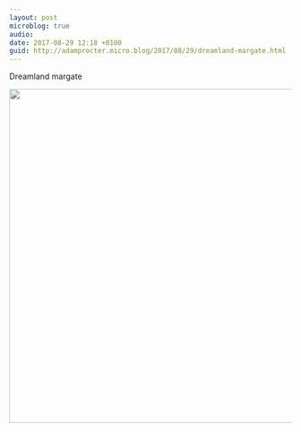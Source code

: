 ```yaml
---
layout: post
microblog: true
audio: 
date: 2017-08-29 12:18 +0100
guid: http://adamprocter.micro.blog/2017/08/29/dreamland-margate.html
---
```

Dreamland margate

<img src="http://discursive.adamprocter.co.uk/uploads/2017/4f5f713a2c.jpg" width="600" height="596" />
